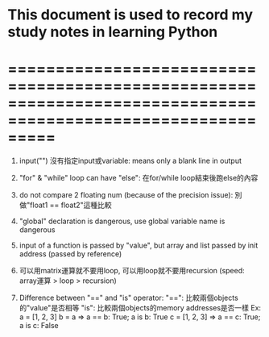 # This document is used to record my study notes in learning Python
# =============================================================================================================

1. input("") 沒有指定input或variable: means only a blank line in output
2. "for" & "while" loop can have "else": 在for/while loop結束後跑else的內容
3. do not compare 2 floating num (because of the precision issue): 別做"float1 == float2"這種比較
4. "global" declaration is dangerous, use global variable name is dangerous
5. input of a function is passed by "value", but array and list passed by init address (passed by reference)
6. 可以用matrix運算就不要用loop, 可以用loop就不要用recursion (speed: array運算 > loop > recursion)

7. Difference between "==" and "is" operator:
"==": 比較兩個objects的"value"是否相等
"is": 比較兩個objects的memory addresses是否一樣
Ex:
a = [1, 2, 3]
b = a
=> a == b: True; a is b: True
c = [1, 2, 3]
=> a == c: True; a is c: False

